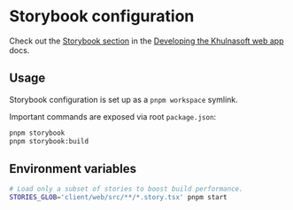 # Storybook configuration

Check out the [Storybook section](https://docs-legacy.sourcegraph.com/dev/background-information/web/web_app#storybook) in the [Developing the Khulnasoft web app](https://docs.sourcegraph.com/dev/background-information/web/web_app) docs.

## Usage

Storybook configuration is set up as a `pnpm workspace` symlink.

Important commands are exposed via root `package.json`:

```sh
pnpm storybook
pnpm storybook:build
```

## Environment variables

```sh
# Load only a subset of stories to boost build performance.
STORIES_GLOB='client/web/src/**/*.story.tsx' pnpm start
```
